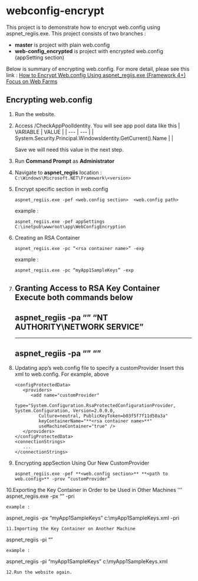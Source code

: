 # webconfig-encrypt
This project is to demonstrate how to encrypt web.config using aspnet_regiis.exe.
This project consists of two branches :
- **master** is project with plain web.config
- **web-config_encrypted** is project with encrypted web.config (appSetting section)

Below is summary of encrypting web.config. For more detail, pleae see this link : [How to Encrypt Web.config Using aspnet_regiis.exe (Framework 4+) Focus on Web Farms](https://www.codeproject.com/Tips/877258/How-to-Encrypt-Web-config-Using-aspnet-regiis-exe)
## Encrypting web.config
1. Run the website.
2. Access /CheckAppPoolIdentity. You will see app pool data like this
   | VARIABLE | VALUE |
   | --- | --- |
   | System.Security.Principal.WindowsIdentity.GetCurrent().Name | <app pool identity name> |
   
   Save **<app pool identitiy name>** we will need this value in the next step.

3. Run **Command Prompt** as **Administrator**
4. Navigate to **aspnet_regiis** location : `C:\Windows\Microsoft.NET\Framework\<version>`
5. Encrypt specific section in web.config
   ```
   aspnet_regiis.exe -pef <web.config section>  <web.config path>
   ```
   example :
   ```
   aspnet_regiis.exe -pef appSettings  C:\inetpub\wwwroot\app\WebConfigEncryption
   ```
6. Creating an RSA Container
   ```
   aspnet_regiis.exe -pc “<rsa container name>” -exp
   ```
   example :
   ```
   aspnet_regiis.exe -pc “myApp1SampleKeys” -exp
   ```
   
7. Granting Access to RSA Key Container
   Execute both commands below 
   ---
   aspnet_regiis -pa “<rsa container name>” “NT AUTHORITY\NETWORK SERVICE”
   ---
   ---
   aspnet_regiis -pa “<rsa container name>” “<app pool identity name>”
   ---
   
8. Updating app’s web.config file to specify a customProvider
   Insert this xml to web.config. For example, above <connectionStrings>
   ```
   <configProtectedData>
      <providers>
         <add name="customProvider"
            type="System.Configuration.RsaProtectedConfigurationProvider, System.Configuration, Version=2.0.0.0,
            Culture=neutral, PublicKeyToken=b03f5f7f11d50a3a"
            keyContainerName="**<rsa container name>**"
            useMachineContainer="true" />
      </providers>
   </configProtectedData>
   <connectionStrings>
      ...
   </connectionStrings>
   ```
   
9. Encrypting appSection Using Our New CustomProvider
   ```
   aspnet_regiis.exe -pef **<web.config section>** **<path to web.config>** -prov “customProvider”
   ```
   
10.Exporting the Key Container in Order to be Used in Other Machines
   '''
   aspnet_regiis.exe -px “<rsa container name>” <path to exported key> -pri
   ```
   example : 
   ```
   aspnet_regiis -px “myApp1SampleKeys” c:\myApp1SampleKeys.xml -pri
   ```
11.Importing the Key Container on Another Machine
   ```
   aspnet_regiis -pi “<rsa container name>” <path to exported key>
   ```
   example : 
   ```
   aspnet_regiis -pi “myApp1SampleKeys” c:\myApp1SampleKeys.xml
   ```
12.Run the website again.
